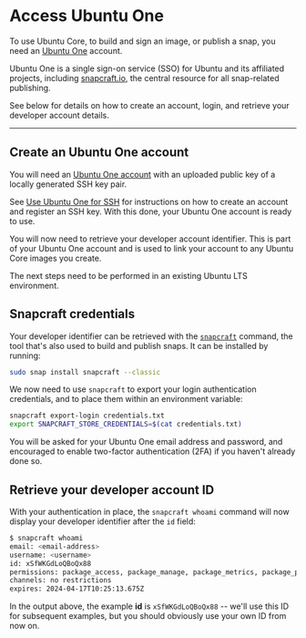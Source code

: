 # Access Ubuntu One

To use Ubuntu Core, to build and sign an image, or publish a snap, you need an [Ubuntu One](https://login.ubuntu.com/) account.

Ubuntu One is a single sign-on service (SSO) for Ubuntu and its affiliated projects, including [snapcraft.io](https://snapcraft.io), the central resource for all snap-related publishing.

See below for details on how to create an account, login, and retrieve your developer account details.

---
## Create an Ubuntu One account

You will need an [Ubuntu One account](https://snapcraft.io/account) with an uploaded public key of a locally generated SSH key pair. 

See [Use Ubuntu One for SSH](/how-to-guides/manage-ubuntu-core/use-ubuntu-one-ssh) for instructions on how to create an account and register an SSH key. With this done,  your Ubuntu One account is ready to use.

You will now need to retrieve your developer account identifier. This is part of your Ubuntu One account and is used to link your account to any Ubuntu Core images you create.

The next steps need to be performed in an existing Ubuntu LTS environment.

## Snapcraft credentials

Your developer identifier can be retrieved with the [`snapcraft`](https://snapcraft.io/docs/snapcraft-overview) command, the tool that's also used to build and publish snaps. It can be installed by running:

```bash
sudo snap install snapcraft --classic
```

We now need to use `snapcraft` to export your login authentication credentials, and to place them within an environment variable:

```bash
snapcraft export-login credentials.txt
export SNAPCRAFT_STORE_CREDENTIALS=$(cat credentials.txt)
```

You will be asked for your Ubuntu One email address and password, and encouraged to enable two-factor authentication (2FA) if you haven't already done so.

## Retrieve your developer account ID

With your authentication in place, the `snapcraft whoami` command will now display your developer identifier after the `id` field:

```bash
$ snapcraft whoami
email: <email-address>
username: <username>
id: xSfWKGdLoQBoQx88
permissions: package_access, package_manage, package_metrics, package_push, package_register, package_release, package_update
channels: no restrictions
expires: 2024-04-17T10:25:13.675Z 
```

In the output above, the example **id** is `xSfWKGdLoQBoQx88` -- we'll use this ID for subsequent examples, but you should obviously use your own ID from now on.

